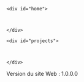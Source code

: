 <DOCTYPE HTML>
<head>
  
  <meta charset="utf-8">
  
  <style>
    
    menu{
      
      width: 100%;
      height: 100%;
      
    }
    
  </style>
  
  <script>
    
    var PageVersion = "1.0.0.0";
    
  </script>
  
</head>
<body>
  
  <div id="menu">
    
    <div id="home">
      
      
      
    </div>
    
    <div id="projects">
      
      
      
    </div>
    
  </div>
  
  <p>Version du site Web : 1.0.0.0</p>
  
</body>

